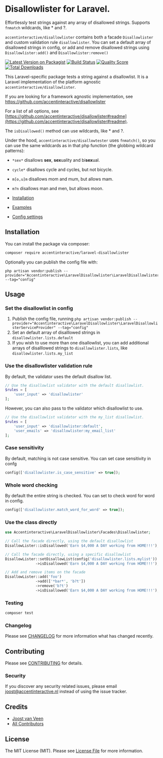 # Disallowlister for Laravel. 

Effortlessly test strings against any array of disallowed strings. Supports `fnmatch` wildcards, like * and ?. 

`accentinteractive/disallowlister` contains both a facade `Disallowlister` and custom validation rule `disallowlister`. You can set a default array of disallowed strings in config, or add and remove disallowed strings using `Disallowlister:add()` and `Disallowlister:remove()`

[![Latest Version on Packagist](https://img.shields.io/packagist/v/accentinteractive/laravel-disallowlister.svg?style=flat-square)](https://packagist.org/packages/accentinteractive/laravel-disallowlister)
[![Build Status](https://img.shields.io/travis/accentinteractive/laravel-disallowlister/master.svg?style=flat-square)](https://travis-ci.org/accentinteractive/laravel-disallowlister)
[![Quality Score](https://img.shields.io/scrutinizer/g/accentinteractive/laravel-disallowlister.svg?style=flat-square)](https://scrutinizer-ci.com/g/accentinteractive/laravel-disallowlister)
[![Total Downloads](https://img.shields.io/packagist/dt/accentinteractive/laravel-disallowlister.svg?style=flat-square)](https://packagist.org/packages/accentinteractive/laravel-disallowlister)

This Laravel-specific package tests a string against a disallowlist. It is a Laravel implementation of the platform agnostic `accentinteractive/disallowlister`.

If you are looking for a framework agnostic implementation, see https://github.com/accentinteractive/disallowlister

For a list of all options, see [https://github.com/accentinteractive/disallowlister#readme](https://github.com/accentinteractive/disallowlister#readme). 

The `isDisallowed()` method can use wildcards, like * and ?. 

Under the hood, `accentinteractive/disallowtester` uses `fnmatch()`, so you can use the same wildcards as in that php function (the globbing wildcard patterns):
- `*sex*` disallows **sex**, **sex**uality and bi**sex**ual.
- `cycle*` disallows cycle and cycles, but not bicycle.
- `m[o,u]m` disallows mom and mum, but allows mam.
- `m?n` disallows man and men, but allows moon.

- [Installation](#installation) 
- [Examples](#usage) 
- [Config settings](#config-settings)

## Installation

You can install the package via composer:

```bash
composer require accentinteractive/laravel-disallowlister
```

Optionally you can publish the config file with:
```
php artisan vendor:publish --provider="Accentinteractive\LaravelDisallowlister\LaravelDisallowlisterServiceProvider" --tag="config"
```

## Usage

### Set the disallowlist in config
1. Publish the config file, running `php artisan vendor:publish --provider="Accentinteractive\LaravelDisallowlister\LaravelDisallowlisterServiceProvider" --tag="config"`
2. Set an default array of disalllowed strings in `disallowlister.lists.default`
3. If you wish to use more than one disallowlist, you can add additional arrays of disalllowed strings to `disallowlister.lists`, like `disallowlister.lists.my_list`

### Use the disallowlister validation rule
By default, the validator uses the default disallow list. 
```php
// Use the disallowlist validator with the default disallowlist. 
$rules = [
    'user_input' => 'disallowlister'
];
```

However, you can also pass to the validator which disallowlist to use.
```php
// Use the disallowlist validator with the my_list disallowlist. 
$rules = [
    'user_input' => 'disallowlister:default',
    'user_emails' => 'disallowlister:my_email_list'
];
```

### Case sensitivity
By default, matching is not case sensitive. You can set case sensitivity in confg
```php
config(['disallowlister.is_case_sensitive' => true]);
```

### Whole word checking
By default the entire string is checked. You can set to check word for word in config. 
```php
config(['disallowlister.match_word_for_word' => true]);
```

### Use the class directly
```php
use Accentinteractive\LaravelDisallowlister\Facades\Disallowlister;

// Call the facade directly, using the default disallowlist
DisallowLister::isDisallowed('Earn $4,000 A DAY working from HOME!!!');

// Call the facade directly, using a specific disallowlist
DisallowLister::setDisallowList(config('disallowlister.lists.mylist'))
              ->isDisallowed('Earn $4,000 A DAY working from HOME!!!');

// Add and remove items on the facade
DisallowLister::add('foo')
              ->add(['*bar*', 'b?t'])
              ->remove('b?t')
              ->isDisallowed('Earn $4,000 A DAY working from HOME!!!');
```

### Testing

``` bash
composer test
```

### Changelog

Please see [CHANGELOG](CHANGELOG.md) for more information what has changed recently.

## Contributing

Please see [CONTRIBUTING](CONTRIBUTING.md) for details.

### Security

If you discover any security related issues, please email joost@accentinteractive.nl instead of using the issue tracker.

## Credits

- [Joost van Veen](https://github.com/accentinteractive)
- [All Contributors](../../contributors)

## License

The MIT License (MIT). Please see [License File](LICENSE.md) for more information.
